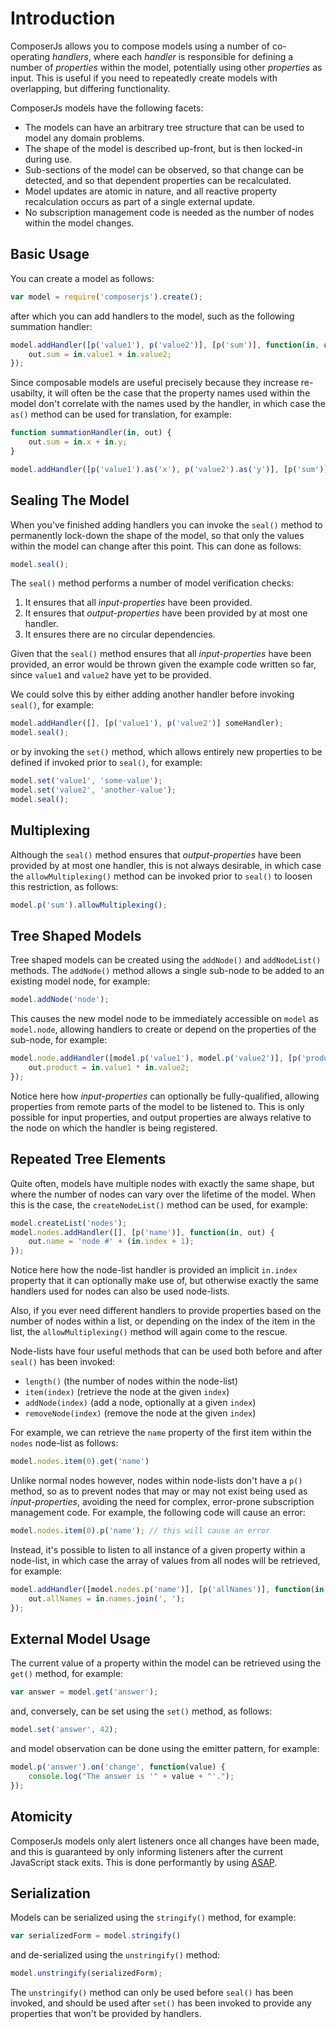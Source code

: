 # Introduction

ComposerJs allows you to compose models using a number of co-operating _handlers_, where each _handler_ is responsible for defining a number of _properties_ within the model, potentially using other _properties_ as input. This is useful if you need to repeatedly create models with overlapping, but differing functionality.

ComposerJs models have the following facets:

  * The models can have an arbitrary tree structure that can be used to model any domain problems.
  * The shape of the model is described up-front, but is then locked-in during use.
  * Sub-sections of the model can be observed, so that change can be detected, and so that dependent properties can be recalculated.
  * Model updates are atomic in nature, and all reactive property recalculation occurs as part of a single external update.
  * No subscription management code is needed as the number of nodes within the model changes.


## Basic Usage

You can create a model as follows:

```js
var model = require('composerjs').create();
```

after which you can add handlers to the model, such as the following summation handler:

```js
model.addHandler([p('value1'), p('value2')], [p('sum')], function(in, out) {
	out.sum = in.value1 + in.value2;
});
```

Since composable models are useful precisely because they increase re-usabilty, it will often be the case that the property names used within the model don't correlate with the names used by the handler, in which case the `as()` method can be used for translation, for example:


```js
function summationHandler(in, out) {
	out.sum = in.x + in.y;
}

model.addHandler([p('value1').as('x'), p('value2').as('y')], [p('sum')], summationHandler);
```

## Sealing The Model

When you've finished adding handlers you can invoke the `seal()` method to permanently lock-down the shape of the model, so that only the values within the model can change after this point. This can done as follows:

```js
model.seal();
```

The `seal()` method performs a number of model verification checks:

  1. It ensures that all _input-properties_ have been provided.
  2. It ensures that _output-properties_ have been provided by at most one handler.
  3. It ensures there are no circular dependencies.

Given that the `seal()` method ensures that all _input-properties_ have been provided, an error would be thrown given the example code written so far, since `value1` and `value2` have yet to be provided.

We could solve this by either adding another handler before invoking `seal()`, for example:

```js
model.addHandler([], [p('value1'), p('value2')] someHandler);
model.seal();
```

or by invoking the `set()` method, which allows entirely new properties to be defined if invoked prior to `seal()`, for example:

```js
model.set('value1', 'some-value');
model.set('value2', 'another-value');
model.seal();
```


## Multiplexing

Although the `seal()` method ensures that _output-properties_ have been provided by at most one handler, this is not always desirable, in which case the `allowMultiplexing()` method can be invoked prior to `seal()` to loosen this restriction, as follows:

```js
model.p('sum').allowMultiplexing();
```


## Tree Shaped Models

Tree shaped models can be created using the `addNode()` and `addNodeList()` methods. The `addNode()` method allows a single sub-node to be added to an existing model node, for example:

```js
model.addNode('node');
```

This causes the new model node to be immediately accessible on `model` as `model.node`, allowing handlers to create or depend on the properties of the sub-node, for example:

```js
model.node.addHandler([model.p('value1'), model.p('value2')], [p('product')], function(in, out) {
	out.product = in.value1 * in.value2;
});
```

Notice here how _input-properties_ can optionally be fully-qualified, allowing properties from remote parts of the model to be listened to. This is only possible for input properties, and output properties are always relative to the node on which the handler is being registered.


## Repeated Tree Elements

Quite often, models have multiple nodes with exactly the same shape, but where the number of nodes can vary over the lifetime of the model. When this is the case, the `createNodeList()` method can be used, for example:


```js
model.createList('nodes');
model.nodes.addHandler([], [p('name')], function(in, out) {
	out.name = 'node #' + (in.index + 1);
});
```

Notice here how the node-list handler is provided an implicit `in.index` property that it can optionally make use of, but otherwise exactly the same handlers used for nodes can also be used node-lists.

Also, if you ever need different handlers to provide properties based on the number of nodes within a list, or depending on the index of the item in the list, the `allowMultiplexing()` method will again come to the rescue.

Node-lists have four useful methods that can be used both before and after `seal()` has been invoked:

  * `length()` (the number of nodes within the node-list)
  * `item(index)` (retrieve the node at the given `index`)
  * `addNode(index)` (add a node, optionally at a given `index`)
  * `removeNode(index)` (remove the node at the given `index`)

For example, we can retrieve the `name` property of the first item within the `nodes` node-list as follows:

```js
model.nodes.item(0).get('name')
```

Unlike normal nodes however, nodes within node-lists don't have a `p()` method, so as to prevent nodes that may or may not exist being used as _input-properties_, avoiding the need for complex, error-prone subscription management code. For example, the following code will cause an error:

```js
model.nodes.item(0).p('name'); // this will cause an error
```

Instead, it's possible to listen to all instance of a given property within a node-list, in which case the array of values from all nodes will be retrieved, for example:

```js
model.addHandler([model.nodes.p('name')], [p('allNames')], function(in, out) {
	out.allNames = in.names.join(', ');
});
```

## External Model Usage

The current value of a property within the model can be retrieved using the `get()` method, for example:

```js
var answer = model.get('answer');
```

and, conversely, can be set using the `set()` method, as follows:

```js
model.set('answer', 42);
```

and model observation can be done using the emitter pattern, for example:

```js
model.p('answer').on('change', function(value) {
	console.log("The answer is '" + value + "'.");
});
```


## Atomicity

ComposerJs models only alert listeners once all changes have been made, and this is guaranteed by only informing listeners after the current JavaScript stack exits. This is done performantly by using [ASAP](https://www.npmjs.com/package/asap).


## Serialization

Models can be serialized using the `stringify()` method, for example:

```js
var serializedForm = model.stringify()
```

and de-serialized using the `unstringify()` method:

```js
model.unstringify(serializedForm);
```

The `unstringify()` method can only be used before `seal()` has been invoked, and should be used after `set()` has been invoked to provide any properties that won't be provided by handlers.

